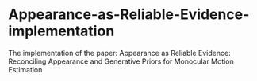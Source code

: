 # Appearance-as-Reliable-Evidence-implementation
The implementation of the paper: Appearance as Reliable Evidence: Reconciling Appearance and Generative Priors for Monocular Motion Estimation
